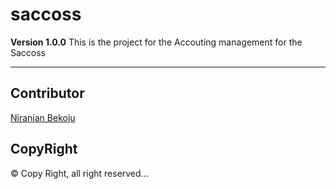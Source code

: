 # saccoss
**Version 1.0.0**
This is the project for the Accouting management for the Saccoss

---
## Contributor
[Niranjan Bekoju]('bekojuniranjan@gmail.com')

## CopyRight
© Copy Right, all right reserved...